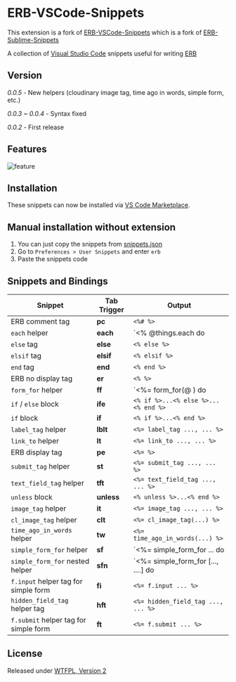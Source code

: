 # ERB-VSCode-Snippets

This extension is a fork of [ERB-VSCode-Snippets](https://github.com/ZneuRay/ERB-VSCode-Snippets) which is a fork of [ERB-Sublime-Snippets](https://github.com/matthewrobertson/ERB-Sublime-Snippets)

A collection of [Visual Studio Code](https://code.visualstudio.com/) snippets useful for writing [ERB](http://ruby-doc.org/stdlib-1.9.3/libdoc/erb/rdoc/ERB.html)

## Version

_0.0.5_ - New helpers (cloudinary image tag, time ago in words, simple form, etc.)

_0.0.3 ~ 0.0.4_ - Syntax fixed

_0.0.2_ - First release

## Features

![feature](images/feature.gif?raw=true)

## Installation

These snippets can now be installed via [VS Code Marketplace](https://marketplace.visualstudio.com/VSCode).

<!-- ## Manual installation with extension

1. Download [erb-vscode-snippets.vsix](https://raw.githubusercontent.com/rayhanw/ERB-VSCode-Snippets/master/bin/erb-vscode-snippets.vsix)
2. Press `F1` enter `ext vsix`
3. Select `erb-vscode-snippets.vsix` -->

## Manual installation without extension

1. You can just copy the snippets from [snippets.json](https://raw.githubusercontent.com/rayhanw/ERB-VSCode-Snippets/master/snippets/snippets.json)
2. Go to `Preferences > User Snippets` and enter `erb`
3. Paste the snippets code

## Snippets and Bindings

| Snippet                               | Tab Trigger | Output                                      |
| ------------------------------------- | ----------- | ------------------------------------------- |
| ERB comment tag                       | **pc**      | `<%# %>`                                    |
| `each` helper                         | **each**    | `<% @things.each do |thing| %> ...`         |
| `else` tag                            | **else**    | `<% else %>`                                |
| `elsif` tag                           | **elsif**   | `<% elsif %>`                               |
| `end` tag                             | **end**     | `<% end %>`                                 |
| ERB no display tag                    | **er**      | `<% %>`                                     |
| `form_for` helper                     | **ff**      | `<%= form_for(@ ) do |f| %> ...`            |
| `if` / `else` block                   | **ife**     | `<% if %>...<% else %>...<% end %>`         |
| `if` block                            | **if**      | `<% if %>...<% end %>`                      |
| `label_tag` helper                    | **lblt**    | `<%= label_tag ..., ... %>`                 |
| `link_to` helper                      | **lt**      | `<%= link_to ..., ... %>`                   |
| ERB display tag                       | **pe**      | `<%= %>`                                    |
| `submit_tag` helper                   | **st**      | `<%= submit_tag ..., ... %>`                |
| `text_field_tag` helper               | **tft**     | `<%= text_field_tag ..., ... %>`            |
| `unless` block                        | **unless**  | `<% unless %>...<% end %>`                  |
| `image_tag` helper                    | **it**      | `<%= image_tag ..., ... %>`                 |
| `cl_image_tag` helper                 | **clt**     | `<%= cl_image_tag(...) %>`                  |
| `time_ago_in_words` helper            | **tw**      | `<%= time_ago_in_words(...) %>`             |
| `simple_form_for` helper              | **sf**      | `<%= simple_form_for ... do |f| %>`         |
| `simple_form_for` nested helper       | **sfn**     | `<%= simple_form_for [..., ....] do |f| %>` |
| `f.input` helper tag for simple form  | **fi**      | `<%= f.input ... %>`                        |
| `hidden_field_tag` helper tag         | **hft**     | `<%= hidden_field_tag ..., ... %>`          |
| `f.submit` helper tag for simple form | **ft**      | `<%= f.submit ... %>`                       |

## License

Released under [WTFPL, Version 2](https://raw.githubusercontent.com/rayhanw/ERB-VSCode-Snippets/master/LICENSE.txt)
